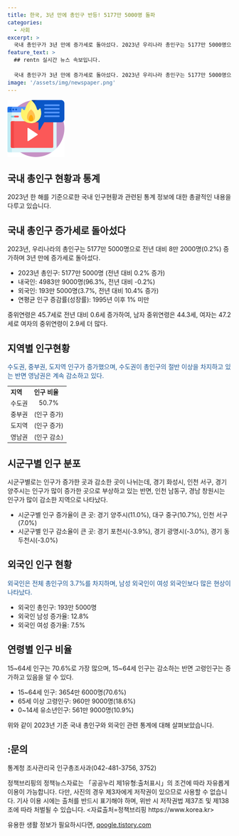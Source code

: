 ```yaml
---
title: 한국, 3년 만에 총인구 반등! 5177만 5000명 돌파
categories:
  - 사회
excerpt: >
  국내 총인구가 3년 만에 증가세로 돌아섰다. 2023년 우리나라 총인구는 5177만 5000명으로, 2022년 대비 8만 2000명(0.2%) 증가했다. 내국인은 감소하고, 외국인은 증가했으며, 15~64세 인구는 계속 감소했다. 남성이 여성보다 약 3만 명 많고, 생산연령인구 감소가 눈에 띈다. 지역별로는 수도권 인구가 지속적으로 증가했고, 시군구별로는 증감이 혼재했다. 특히, 외국인 인구의 증가와 지역별 특징이 눈에 띄었다.
feature_text: >
  ## rentn 실시간 뉴스 속보입니다.

  국내 총인구가 3년 만에 증가세로 돌아섰다. 2023년 우리나라 총인구는 5177만 5000명으로, 2022년 대비 8만 2000명(0.2%) 증가했다. 내국인은 감소하고, 외국인은 증가했으며, 15~64세 인구는 계속 감소했다. 남성이 여성보다 약 3만 명 많고, 생산연령인구 감소가 눈에 띈다. 지역별로는 수도권 인구가 지속적으로 증가했고, 시군구별로는 증감이 혼재했다. 특히, 외국인 인구의 증가와 지역별 특징이 눈에 띄었다.
image: '/assets/img/newspaper.png'
---
```


<p><img src="/assets/img/news.png" alt="rentncar 속보" /></p>

<h2>국내 총인구 현황과 통계</h2>

<p data-ke-size="size16">2023년 한 해를 기준으로한 국내 인구현황과 관련된 통계 정보에 대한 총괄적인 내용을 다루고 있습니다.</p>

<h2>국내 총인구 증가세로 돌아섰다</h2>

<p>2023년, 우리나라의 총인구는 5177만 5000명으로 전년 대비 8만 2000명(0.2%) 증가하며 3년 만에 증가세로 돌아섰다.</p>

<ul>
  <li>2023년 총인구: 5177만 5000명 (전년 대비 0.2% 증가)</li>
  <li>내국인: 4983만 9000명(96.3%, 전년 대비 -0.2%)</li>
  <li>외국인: 193만 5000명(3.7%, 전년 대비 10.4% 증가)</li>
  <li>연평균 인구 증감률(성장률): 1995년 이후 1% 미만</li>
</ul>

<p>중위연령은 45.7세로 전년 대비 0.6세 증가하여, 남자 중위연령은 44.3세, 여자는 47.2세로 여자의 중위연령이 2.9세 더 많다.</p>

<h2>지역별 인구현황</h2>

<p><span style="color: #1a5490;">수도권, 중부권, 도지역 인구가 증가했으며, 수도권이 총인구의 절반 이상을 차지하고 있는 반면 영남권은 계속 감소하고 있다.</span></p>

<table>
  <tr>
    <td><b>지역</b></td>
    <td><b>인구 비율</b></td>
  </tr>
  <tr>
    <td style="text-align: center;">수도권</td>
    <td style="text-align: center;">50.7%</td>
  </tr>
  <tr>
    <td style="text-align: center;">중부권</td>
    <td style="text-align: center;">(인구 증가)</td>
  </tr>
  <tr>
    <td style="text-align: center;">도지역</td>
    <td style="text-align: center;">(인구 증가)</td>
  </tr>
  <tr>
    <td style="text-align: center;">영남권</td>
    <td style="text-align: center;">(인구 감소)</td>
  </tr>
</table>

<h2>시군구별 인구 분포</h2>

<p>시군구별로는 인구가 증가한 곳과 감소한 곳이 나뉘는데, 경기 화성시, 인천 서구, 경기 양주시는 인구가 많이 증가한 곳으로 부상하고 있는 반면, 인천 남동구, 경남 창원시는 인구가 많이 감소한 지역으로 나타났다.</p>

<ul>
  <li>시군구별 인구 증가율이 큰 곳: 경기 양주시(11.0%), 대구 중구(10.7%), 인천 서구(7.0%)</li>
  <li>시군구별 인구 감소율이 큰 곳: 경기 포천시(-3.9%), 경기 광명시(-3.0%), 경기 동두천시(-3.0%)</li>
</ul>

<h2>외국인 인구 현황</h2>

<p><span style="color: #1a5490;">외국인은 전체 총인구의 3.7%를 차지하며, 남성 외국인이 여성 외국인보다 많은 현상이 나타났다.</span></p>

<ul>
  <li>외국인 총인구: 193만 5000명</li>
  <li>외국인 남성 증가율: 12.8%</li>
  <li>외국인 여성 증가율: 7.5%</li>
</ul>

<h2>연령별 인구 비율</h2>

<p>15~64세 인구는 70.6%로 가장 많으며, 15~64세 인구는 감소하는 반면 고령인구는 증가하고 있음을 알 수 있다.</p>

<ul>
  <li>15~64세 인구: 3654만 6000명(70.6%)</li>
  <li>65세 이상 고령인구: 960만 9000명(18.6%)</li>
  <li>0~14세 유소년인구: 561만 9000명(10.9%)</li>
</ul>

<p data-ke-size="size16">위와 같이 2023년 기준 국내 총인구와 외국인 관련 통계에 대해 살펴보았습니다.</p>

<h2>:문의</h2>

<p>통계청 조사관리국 인구총조사과(042-481-3756, 3752)</p>

<p>정책브리핑의 정책뉴스자료는 「공공누리 제1유형:출처표시」의 조건에 따라 자유롭게 이용이 가능합니다. 다만, 사진의 경우 제3자에게 저작권이 있으므로 사용할 수 없습니다. 기사 이용 시에는 출처를 반드시 표기해야 하며, 위반 시 저작권법 제37조 및 제138조에 따라 처벌될 수 있습니다. <자료출처=정책브리핑 https://www.korea.kr></p>

<p data-ke-size="size16"></p>
유용한 생활 정보가 필요하시다면, <a href="https://qoogle.tistory.com" rel="dofollow">qoogle.tistory.com</a>


